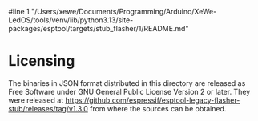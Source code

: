 #line 1 "/Users/xewe/Documents/Programming/Arduino/XeWe-LedOS/tools/venv/lib/python3.13/site-packages/esptool/targets/stub_flasher/1/README.md"
# Licensing

The binaries in JSON format distributed in this directory are released as Free Software under GNU General Public License Version 2 or later. They were released at https://github.com/espressif/esptool-legacy-flasher-stub/releases/tag/v1.3.0 from where the sources can be obtained.
